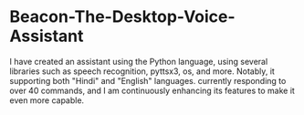 # Beacon-The-Desktop-Voice-Assistant
I have created an assistant using the Python language, using several libraries such as speech recognition, pyttsx3, os, and more. Notably, it supporting both "Hindi" and "English" languages. currently responding to over 40 commands, and I am continuously enhancing its features to make it even more capable.
